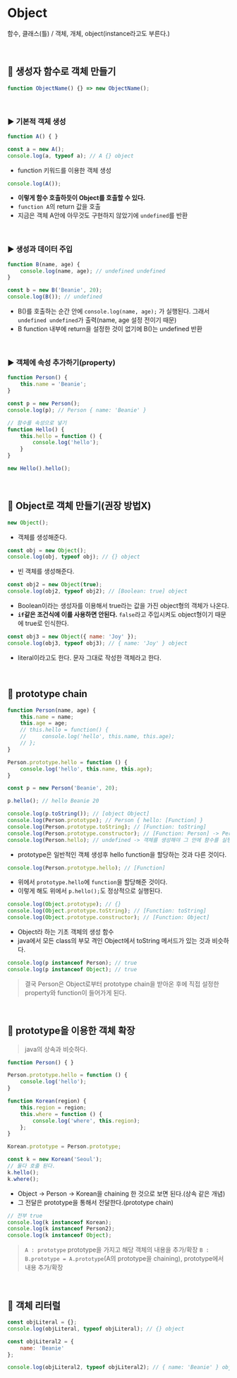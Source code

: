 # Object

함수, 클래스(틀) / 객체, 개체, object(instance라고도 부른다.)

<br>

## 🔖 생성자 함수로 객체 만들기

```js
function ObjectName() {} => new ObjectName();
```

<br>

### ▶ 기본적 객체 생성

```js
function A() { }

const a = new A();
console.log(a, typeof a); // A {} object
```
- function 키워드를 이용한 객체 생성

```js
console.log(A());
```
- **이렇게 함수 호출하듯이 Object를 호출할 수 있다.**
- `function A`의 return 값을 호출
- 지금은 객체 A안에 아무것도 구현하지 않았기에 `undefined`를 반환

<br>

### ▶ 생성과 데이터 주입

```js
function B(name, age) {
    console.log(name, age); // undefined undefined
} 

const b = new B('Beanie', 20);
console.log(B()); // undefined
```
- B()를 호출하는 순간 안에 `console.log(name, age);` 가 실행된다. 그래서 `undefined undefined`가 출력(name, age 설정 전이기 때문)
- B function 내부에 return을 설정한 것이 없기에 B()는 undefined 반환

<br>

### ▶ 객체에 속성 추가하기(property)

```js
function Person() {
    this.name = 'Beanie';
}

const p = new Person();
console.log(p); // Person { name: 'Beanie' }

// 함수를 속성으로 넣기
function Hello() {
    this.hello = function () {
        console.log('hello');
    }
}

new Hello().hello();
```

<br>

## 🔖 Object로 객체 만들기(권장 방법X)

```js
new Object();
```
- 객체를 생성해준다.

```js
const obj = new Object();
console.log(obj, typeof obj); // {} object
```
- 빈 객체를 생성해준다.

```js
const obj2 = new Object(true);
console.log(obj2, typeof obj2); // [Boolean: true] object
```
- Boolean이라는 생성자를 이용해서 true라는 값을 가진 object형의 객체가 나온다.
- **`if`같은 조건식에 이를 사용하면 안된다.** `false`라고 주입시켜도 object형이기 때문에 true로 인식한다.

```js
const obj3 = new Object({ name: 'Joy' });
console.log(obj3, typeof obj3); // { name: 'Joy' } object
```
- literal이라고도 한다. 문자 그대로 작성한 객체라고 한다.

<br>

## 🔖 prototype chain

```js
function Person(name, age) {
    this.name = name;
    this.age = age;
    // this.hello = function() {
    //     console.log('hello', this.name, this.age);
    // };
}

Person.prototype.hello = function () {
    console.log('hello', this.name, this.age);
}

const p = new Person('Beanie', 20);

p.hello(); // hello Beanie 20
```

```js
console.log(p.toString()); // [object Object]
console.log(Person.prototype); // Person { hello: [Function] }
console.log(Person.prototype.toString); // [Function: toString]
console.log(Person.prototype.constructor); // [Function: Person] -> Person function 자체를 의미한다.
console.log(Person.hello); // undefined -> 객체를 생성해야 그 안에 함수를 실행할 수 있다.
```
- prototype은 일반적인 객체 생성후 hello function을 할당하는 것과 다른 것이다.

```js
console.log(Person.prototype.hello); // [Function] 
```
- 위에서 `prototype.hello`에 `function`을 할당해준 것이다.
- 이렇게 해도 위에서 `p.hello();`도 정상적으로 실행된다.

```js
console.log(Object.prototype); // {}
console.log(Object.prototype.toString); // [Function: toString]
console.log(Object.prototype.constructor); // [Function: Object] 
```
- Object라 하는 기초 객체의 생성 함수
- java에서 모든 class의 부모 격인 Object에서 toString 메서드가 있는 것과 비슷하다.

```js
console.log(p instanceof Person); // true
console.log(p instanceof Object); // true
```
> 결국 Person은 Object로부터 prototype chain을 받아온 후에 직접 설정한 property와 function이 들어가게 된다.

<br>

## 🔖 prototype을 이용한 객체 확장

> java의 상속과 비슷하다.

```js
function Person() { }

Person.prototype.hello = function () {
    console.log('hello');
}

function Korean(region) {
    this.region = region;
    this.where = function () {
        console.log('where', this.region);
    };
}

Korean.prototype = Person.prototype;

const k = new Korean('Seoul');
// 둘다 호출 된다.
k.hello();
k.where();
```
- Object -> Person -> Korean을 chaining 한 것으로 보면 된다.(상속 같은 개념)
- 그 전달은 prototype을 통해서 전달한다.(prototype chain)

```js
// 전부 true
console.log(k instanceof Korean);
console.log(k instanceof Person2);
console.log(k instanceof Object);
```

> `A : prototype` prototype을 가지고 해당 객체의 내용을 추가/확장
> `B : B.prototype = A.prototype`(A의 prototype을 chaining), prototype에서 내용 추가/확장

<br>

## 🔖 객체 리터럴

```js
const objLiteral = {};
console.log(objLiteral, typeof objLiteral); // {} object

const objLiteral2 = {
    name: 'Beanie'
};

console.log(objLiteral2, typeof objLiteral2); // { name: 'Beanie' } object
```
